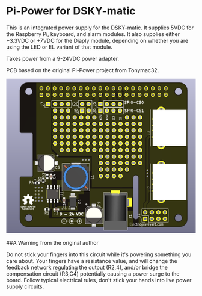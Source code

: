 # Pi-Power for DSKY-matic

This is an integrated power supply for the DSKY-matic.  It supplies 5VDC for the
Raspberry Pi, keyboard, and alarm modules. It also supplies either +3.3VDC or +7VDC for the Diaply module, depending on whether you are using the LED or EL variant of that module.

Takes power from a 9-24VDC power adapter.

PCB based on the original Pi-Power project from Tonymac32.

![Image](https://github.com/Tonymac32/Pi-Power/blob/master/images/board.PNG "board")

##A Warning from the original author

Do not stick your fingers into this circuit while it's powering something you care about.  Your fingers have a resistance value, and will change the feedback network regulating the output (R2,4), and/or bridge the compensation circuit (R3,C4) potentially causing a power surge to the board.  Follow typical electrical rules, don't stick your hands into live power supply circuits.
